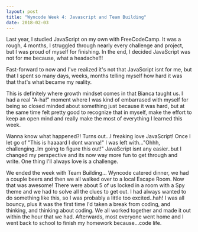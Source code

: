 ```yaml
---
layout: post
title: "Wyncode Week 4: Javascript and Team Building"
date: 2018-02-03
---
```


Last year, I studied JavaScript on my own with FreeCodeCamp.  It was a rough, 4 months, I struggled through nearly every challenge and project, but I was proud of myself for finishing. In the end, I decided JavaScript was not for me because, what a headache!!!

Fast-forward to now and I've realized it's not that JavaScript isnt for me, but that I spent so many days, weeks, months telling myself how hard it was that that's what became my reality.

This is definitely where growth mindset comes in that Bianca taught us.  I had a real "A-ha!" moment where I was kind of embarrased with myself for being so closed minded about something just because it was hard, but at the same time felt pretty good to recognize that in myself, make the effort to keep an open mind and really make the most of everything I learned this week.

Wanna know what happened?!  Turns out...I freaking love JavaScript! Once I let go of "This is haaaard I dont wanna!" I was left with..."Ohhh, challenging..Im going to figure this out!" JavaScript isnt any easier..but 
I changed my perspective and its now way more fun to get through and write. One thing I'll always love is a challenge.

We ended the week with Team Building... Wyncode catered dinner, we had a couple beers and then we all walked over to a local Escape Room. Now that was awesome!  There were about 5 of us locked in a room with a Spy theme and we had to solve all the clues to get out.  I had always wanted to do something like this, so I was probably a little too excited..hah! I was all bouncy, plus it was the first time I'd taken a break from coding, and thinking, and thinking about coding. We all worked together and made it out within the hour that we had.  Afterwards, most everyone went home and I went back to school to finish my homework because...code life.